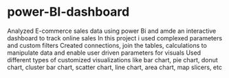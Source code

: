 # power-BI-dashboard
Analyzed E-commerce sales data using power Bi and amde an interactive dashboard to track online sales
In this project i used complexed parameters and custom filters
Created connections, join the tables, calculations to manipulate data and enable user 
driven parameters for visuals
Used different types of customized visualizations like bar chart, pie chart, donut chart, cluster bar chart, scatter chart, line chart, area chart, map slicers, etc  

